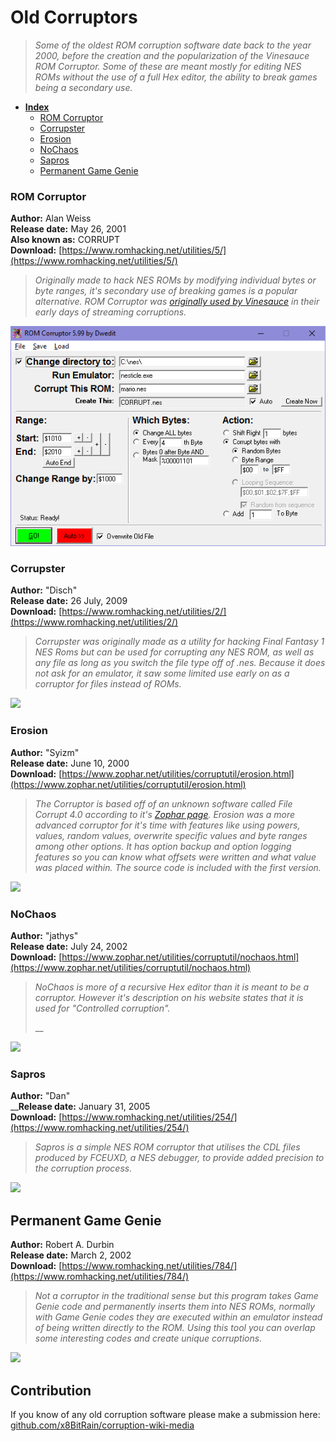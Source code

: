 # Old Corruptors

> _Some of the oldest ROM corruption software date back to the year 2000, before the creation and the popularization of the Vinesauce ROM Corruptor. Some of these are meant mostly for editing NES ROMs without the use of a full Hex editor, the ability to break games being a secondary use._

* [**Index**](old-corruptors.md)
  * [ROM Corruptor](old-corruptors.md#rom-corruptor)
  * [Corrupster](old-corruptors.md#corrupster)
  * [Erosion](old-corruptors.md#erosion)
  * [NoChaos](old-corruptors.md#nochaos)
  * [Sapros](old-corruptors.md#sapros)
  * [Permanent Game Genie](old-corruptors.md#permanent-game-genie)

### ROM Corruptor

**Author:** Alan Weiss  
**Release date:** May 26, 2001  
**Also known as:** CORRUPT  
**Download:** [https://www.romhacking.net/utilities/5/](https://www.romhacking.net/utilities/5/)

> _Originally made to hack NES ROMs by modifying individual bytes or byte ranges, it's secondary use of breaking games is a popular alternative. ROM Corruptor was_ [_originally used by Vinesauce_](https://youtu.be/b3SubgihMfE?t=6s) _in their early days of streaming corruptions._

![](../../.gitbook/assets/ROMCorruptor.png)

### Corrupster

**Author:** "Disch"  
**Release date:** 26 July, 2009  
**Download:** [https://www.romhacking.net/utilities/2/](https://www.romhacking.net/utilities/2/)

> _Corrupster was originally made as a utility for hacking Final Fantasy 1 NES Roms but can be used for corrupting any NES ROM, as well as any file as long as you switch the file type off of .nes. Because it does not ask for an emulator, it saw some limited use early on as a corruptor for files instead of ROMs._

![](../../.gitbook/assets/image%20%2823%29.png)

### Erosion

**Author:** "Syizm"  
**Release date:** June 10, 2000  
**Download:** [https://www.zophar.net/utilities/corruptutil/erosion.html](https://www.zophar.net/utilities/corruptutil/erosion.html)

> _The Corruptor is based off of an unknown software called File Corrupt 4.0 according to it's_ [_Zophar page_](https://www.zophar.net/utilities/corruptutil/erosion.html)_. Erosion was a more advanced corruptor for it's time with features like using powers, values, random values, overwrite specific values and byte ranges among other options. It has option backup and option logging features so you can know what offsets were written and what value was placed within. The source code is included with the first version._

![](../../.gitbook/assets/image%20%2825%29%20%281%29.png)

### NoChaos

**Author:** "jathys"  
**Release date:** July 24, 2002  
**Download:** [https://www.zophar.net/utilities/corruptutil/nochaos.html](https://www.zophar.net/utilities/corruptutil/nochaos.html)

> _NoChaos is more of a recursive Hex editor than it is meant to be a corruptor. However it's description on his website states that it is used for "Controlled corruption"._
>
> \_\_

![](../../.gitbook/assets/image%20%2855%29.png)

### Sapros

**Author:** "Dan"  
__**Release date:** January 31, 2005  
**Download:** [https://www.romhacking.net/utilities/254/](https://www.romhacking.net/utilities/254/)

> _Sapros is a simple NES ROM corruptor that utilises the CDL files produced by FCEUXD, a NES debugger, to provide added precision to the corruption process._

![](../../.gitbook/assets/sapros.png)



## Permanent Game Genie

**Author:** Robert A. Durbin  
**Release date:** March 2, 2002  
**Download:** [https://www.romhacking.net/utilities/784/](https://www.romhacking.net/utilities/784/)

> _Not a corruptor in the traditional sense but this program takes Game Genie code and permanently inserts them into NES ROMs, normally with Game Genie codes they are executed within an emulator instead of being written directly to the ROM. Using this tool you can overlap some interesting codes and create unique corruptions._

![](../../.gitbook/assets/image%20%2847%29.png)

## Contribution

If you know of any old corruption software please make a submission here: [github.com/x8BitRain/corruption-wiki-media](https://github.com/x8BitRain/corruption-wiki-media)

